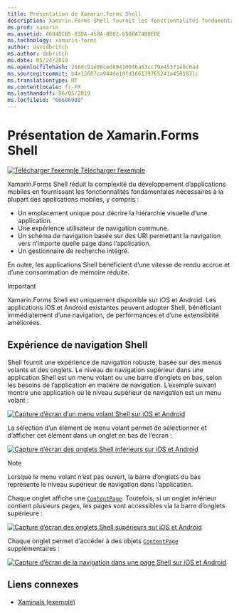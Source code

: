 ```yaml
---
title: Présentation de Xamarin.Forms Shell
description: Xamarin.Forms Shell fournit les fonctionnalités fondamentales nécessaires à la plupart des applications, y compris une expérience utilisateur de navigation commune, un schéma de navigation basée sur des URI et un gestionnaire de recherche intégré.
ms.prod: xamarin
ms.assetid: 4604DCB5-83DA-458A-8B02-6508A740BE0E
ms.technology: xamarin-forms
author: davidbritch
ms.author: dabritch
ms.date: 05/24/2019
ms.openlocfilehash: 266dc91e80ced89410046a83cc79e45371e8c0a4
ms.sourcegitcommit: b4a12607ca944de10fd166139765241a4501831c
ms.translationtype: HT
ms.contentlocale: fr-FR
ms.lasthandoff: 06/05/2019
ms.locfileid: "66686989"
---
```

# <a name="xamarinforms-shell-introduction"></a>Présentation de Xamarin.Forms Shell

[![Télécharger l’exemple](~/media/shared/download.png) Télécharger l’exemple](https://github.com/xamarin/xamarin-forms-samples/tree/master/UserInterface/Xaminals/)

Xamarin.Forms Shell réduit la complexité du développement d’applications mobiles en fournissant les fonctionnalités fondamentales nécessaires à la plupart des applications mobiles, y compris :

- Un emplacement unique pour décrire la hiérarchie visuelle d’une application.
- Une expérience utilisateur de navigation commune.
- Un schéma de navigation basée sur des URI permettant la navigation vers n’importe quelle page dans l’application.
- Un gestionnaire de recherche intégré.

En outre, les applications Shell bénéficient d’une vitesse de rendu accrue et d’une consommation de mémoire réduite.

> [!IMPORTANT]
> Xamarin.Forms Shell est uniquement disponible sur iOS et Android. Les applications iOS et Android existantes peuvent adopter Shell, bénéficiant immédiatement d’une navigation, de performances et d’une extensibilité améliorées.

## <a name="shell-navigation-experience"></a>Expérience de navigation Shell

Shell fournit une expérience de navigation robuste, basée sur des menus volants et des onglets. Le niveau de navigation supérieur dans une application Shell est un menu volant ou une barre d’onglets en bas, selon les besoins de l’application en matière de navigation. L’exemple suivant montre une application où le niveau supérieur de navigation est un menu volant :

[![Capture d’écran d’un menu volant Shell sur iOS et Android](introduction-images/flyout.png "Menu volant Shell")](introduction-images/flyout-large.png#lightbox "Menu volant Shell")

La sélection d’un élément de menu volant permet de sélectionner et d’afficher cet élément dans un onglet en bas de l’écran :

[![Capture d’écran des onglets Shell inférieurs sur iOS et Android](introduction-images/monkeys.png "Onglets Shell inférieurs")](introduction-images/monkeys-large.png#lightbox "Onglets Shell inférieurs")

> [!NOTE]
> Lorsque le menu volant n’est pas ouvert, la barre d’onglets du bas représente le niveau supérieur de navigation dans l’application.

Chaque onglet affiche une [`ContentPage`](xref:Xamarin.Forms.ContentPage). Toutefois, si un onglet inférieur contient plusieurs pages, les pages sont accessibles via la barre d’onglets supérieure :

[![Capture d’écran des onglets Shell supérieurs sur iOS et Android](introduction-images/cats.png "Onglets Shell supérieurs")](introduction-images/cats-large.png#lightbox "Onglets Shell supérieurs")

Chaque onglet permet d’accéder à des objets [`ContentPage`](xref:Xamarin.Forms.ContentPage) supplémentaires :

[![Capture d’écran de la navigation dans une page Shell sur iOS et Android](introduction-images/cat-details.png "Navigation dans une application Shell")](introduction-images/cat-details-large.png#lightbox "Navigation dans une application Shell")

## <a name="related-links"></a>Liens connexes

- [Xaminals (exemple)](https://github.com/xamarin/xamarin-forms-samples/tree/master/UserInterface/Xaminals/)
